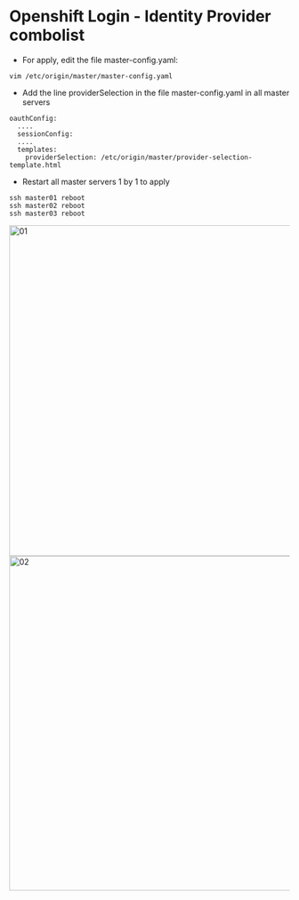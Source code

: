 # Openshift Login - Identity Provider combolist


* For apply, edit the file master-config.yaml:

```
vim /etc/origin/master/master-config.yaml
```


* Add the line providerSelection in the file master-config.yaml in all master servers

```
oauthConfig:
  ....
  sessionConfig:
  ....
  templates:
    providerSelection: /etc/origin/master/provider-selection-template.html
```


* Restart all master servers 1 by 1 to apply

```
ssh master01 reboot
ssh master02 reboot
ssh master03 reboot
```

<img width="595" alt="01" src="https://user-images.githubusercontent.com/42226866/58378656-c5e82900-7f6d-11e9-8222-6d634e27c63c.png">

<img width="602" alt="02" src="https://user-images.githubusercontent.com/42226866/58378655-c5e82900-7f6d-11e9-9ff3-23aae25d4306.png">
